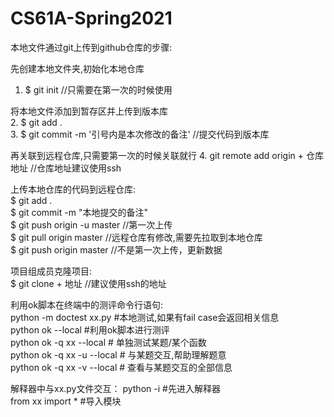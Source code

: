 # CS61A-Spring2021

本地文件通过git上传到github仓库的步骤:  

先创建本地文件夹,初始化本地仓库  

1. $ git init //只需要在第一次的时候使用  

将本地文件添加到暂存区并上传到版本库  
2. $ git add .  
3. $ git commit -m '引号内是本次修改的备注'	//提交代码到版本库  

再关联到远程仓库,只需要第一次的时候关联就行
4. git remote add origin + 仓库地址	//仓库地址建议使用ssh  

上传本地仓库的代码到远程仓库:  
$ git add .  
$ git commit -m "本地提交的备注"  
$ git push origin -u master	//第一次上传  
$ git pull origin master //远程仓库有修改,需要先拉取到本地仓库  
$ git push origin master	//不是第一次上传，更新数据  

项目组成员克隆项目:  
$ git clone + 地址  //建议使用ssh的地址  


利用ok脚本在终端中的测评命令行语句:  
python -m doctest xx.py #本地测试,如果有fail case会返回相关信息  
python ok --local #利用ok脚本进行测评  
python ok -q xx --local # 单独测试某题/某个函数  
python ok -q xx -u --local # 与某题交互,帮助理解题意  
python ok -q xx -v --local # 查看与某题交互的全部信息

解释器中与xx.py文件交互： 
python -i  #先进入解释器  
from xx import *  #导入模块 



